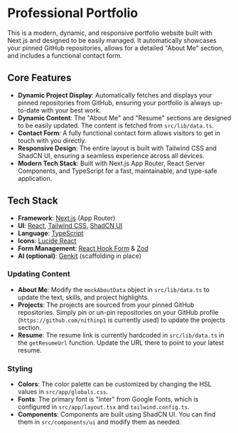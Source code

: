 # Professional Portfolio

This is a modern, dynamic, and responsive portfolio website built with Next.js and designed to be easily managed. It automatically showcases your pinned GitHub repositories, allows for a detailed "About Me" section, and includes a functional contact form.

## Core Features

- **Dynamic Project Display**: Automatically fetches and displays your pinned repositories from GitHub, ensuring your portfolio is always up-to-date with your best work.
- **Dynamic Content**: The "About Me" and "Resume" sections are designed to be easily updated. The content is fetched from `src/lib/data.ts`.
- **Contact Form**: A fully functional contact form allows visitors to get in touch with you directly.
- **Responsive Design**: The entire layout is built with Tailwind CSS and ShadCN UI, ensuring a seamless experience across all devices.
- **Modern Tech Stack**: Built with Next.js App Router, React Server Components, and TypeScript for a fast, maintainable, and type-safe application.

## Tech Stack

- **Framework**: [Next.js](https://nextjs.org/) (App Router)
- **UI**: [React](https://react.dev/), [Tailwind CSS](https://tailwindcss.com/), [ShadCN UI](https://ui.shadcn.com/)
- **Language**: [TypeScript](https://www.typescriptlang.org/)
- **Icons**: [Lucide React](https://lucide.dev/guide/packages/lucide-react)
- **Form Management**: [React Hook Form](https://react-hook-form.com/) & [Zod](https://zod.dev/)
- **AI (optional)**: [Genkit](https://firebase.google.com/docs/genkit) (scaffolding in place)

### Updating Content

-   **About Me**: Modify the `mockAboutData` object in `src/lib/data.ts` to update the text, skills, and project highlights.
-   **Projects**: The projects are sourced from your pinned GitHub repositories. Simply pin or un-pin repositories on your GitHub profile (`https://github.com/nithinp1` is currently used) to update the projects section.
-   **Resume**: The resume link is currently hardcoded in `src/lib/data.ts` in the `getResumeUrl` function. Update the URL there to point to your latest resume.

### Styling

-   **Colors**: The color palette can be customized by changing the HSL values in `src/app/globals.css`.
-   **Fonts**: The primary font is "Inter" from Google Fonts, which is configured in `src/app/layout.tsx` and `tailwind.config.ts`.
-   **Components**: Components are built using ShadCN UI. You can find them in `src/components/ui` and modify them as needed.
